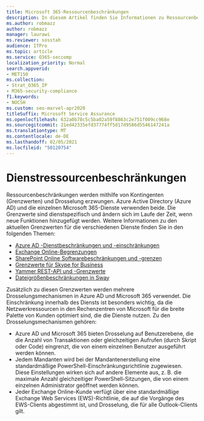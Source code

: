 ```yaml
---
title: Microsoft 365-Ressourcenbeschränkungen
description: In diesem Artikel finden Sie Informationen zu Ressourcenbeschränkungen für die verschiedenen Anwendungen in Microsoft 365.
ms.author: robmazz
author: robmazz
manager: laurawi
ms.reviewer: sosstah
audience: ITPro
ms.topic: article
ms.service: O365-seccomp
localization_priority: Normal
search.appverid:
- MET150
ms.collection:
- Strat_O365_IP
- M365-security-compliance
f1.keywords:
- NOCSH
ms.custom: seo-marvel-apr2020
titleSuffix: Microsoft Service Assurance
ms.openlocfilehash: 632a0b78c5c5ba02a59f8863c2e751f009cc968e
ms.sourcegitcommit: 21ed42335efd37774ff5d17d9586d5546147241a
ms.translationtype: MT
ms.contentlocale: de-DE
ms.lasthandoff: 02/05/2021
ms.locfileid: "50120754"
---
```

# <a name="service-resource-limits"></a>Dienstressourcenbeschränkungen

Ressourcenbeschränkungen werden mithilfe von Kontingenten (Grenzwerten) und Drosselung erzwungen. Azure Active Directory (Azure AD) und die einzelnen Microsoft 365-Dienste verwenden beide. Die Grenzwerte sind dienstspezifisch und ändern sich im Laufe der Zeit, wenn neue Funktionen hinzugefügt werden. Weitere Informationen zu den aktuellen Grenzwerten für die verschiedenen Dienste finden Sie in den folgenden Themen:

- [Azure AD -Dienstbeschränkungen und -einschränkungen](/azure/azure-resource-manager/management/azure-subscription-service-limits)
- [Exchange Online-Begrenzungen](/office365/servicedescriptions/exchange-online-service-description/exchange-online-limits)
- [SharePoint Online Softwarebeschränkungen und -grenzen](https://support.office.com/article/SharePoint-Online-software-boundaries-and-limits-8F34FF47-B749-408B-ABC0-B605E1F6D498)
- [Grenzwerte für Skype for Business](https://technet.microsoft.com/library/skype-for-business-online-limits.aspx)
- [Yammer REST-API und -Grenzwerte](https://developer.yammer.com/docs/rest-api-rate-limits)
- [Dateigrößenbeschränkungen in Sway](https://support.office.com/article/File-size-limits-in-Sway-4db21bc6-b42b-499f-9272-66e089db109f)

Zusätzlich zu diesen Grenzwerten werden mehrere Drosselungsmechanismen in Azure AD und Microsoft 365 verwendet. Die Einschränkung innerhalb des Diensts ist besonders wichtig, da die Netzwerkressourcen in den Rechenzentren von Microsoft für die breite Palette von Kunden optimiert sind, die die Dienste nutzen. Zu den Drosselungsmechanismen gehören:

- Azure AD und Microsoft 365 bieten Drosselung auf Benutzerebene, die die Anzahl von Transaktionen oder gleichzeitigen Aufrufen (durch Skript oder Code) eingrenzt, die von einem einzelnen Benutzer ausgeführt werden können.
- Jedem Mandanten wird bei der Mandantenerstellung eine standardmäßige PowerShell-Einschränkungsrichtlinie zugewiesen. Diese Einstellungen wirken sich auf andere Elemente aus, z. B. die maximale Anzahl gleichzeitiger PowerShell-Sitzungen, die von einem einzelnen Administrator geöffnet werden können.
- Jeder Exchange Online-Kunde verfügt über eine standardmäßige Exchange Web Services (EWS)-Richtlinie, die auf die Vorgänge des EWS-Clients abgestimmt ist, und Drosselung, die für alle Outlook-Clients gilt.
